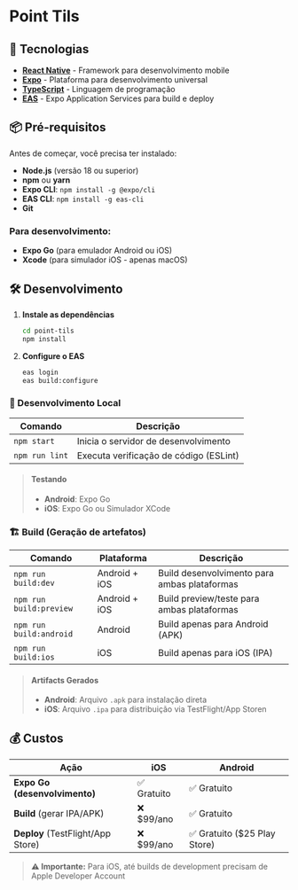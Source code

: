 # Point Tils

## 🚀 Tecnologias

- **[React Native](https://reactnative.dev/)** - Framework para desenvolvimento mobile
- **[Expo](https://expo.dev/)** - Plataforma para desenvolvimento universal
- **[TypeScript](https://www.typescriptlang.com/)** - Linguagem de programação
- **[EAS](https://docs.expo.dev/eas/)** - Expo Application Services para build e deploy

## 📦 Pré-requisitos

Antes de começar, você precisa ter instalado:

- **Node.js** (versão 18 ou superior)
- **npm** ou **yarn**
- **Expo CLI**: `npm install -g @expo/cli`
- **EAS CLI**: `npm install -g eas-cli`
- **Git**

### Para desenvolvimento:

- **Expo Go** (para emulador Android ou iOS)
- **Xcode** (para simulador iOS - apenas macOS)

## 🛠️ Desenvolvimento

1. **Instale as dependências**

   ```bash
   cd point-tils
   npm install
   ```

2. **Configure o EAS**
   ```bash
   eas login
   eas build:configure
   ```

### 🔧 Desenvolvimento Local

| Comando        | Descrição                              |
| -------------- | -------------------------------------- |
| `npm start`    | Inicia o servidor de desenvolvimento   |
| `npm run lint` | Executa verificação de código (ESLint) |

> #### Testando
>
> - **Android**: Expo Go
> - **iOS**: Expo Go ou Simulador XCode

### 🏗️ Build (Geração de artefatos)

| Comando                 | Plataforma    | Descrição                                    |
| ----------------------- | ------------- | -------------------------------------------- |
| `npm run build:dev`     | Android + iOS | Build desenvolvimento para ambas plataformas |
| `npm run build:preview` | Android + iOS | Build preview/teste para ambas plataformas   |
| `npm run build:android` | Android       | Build apenas para Android (APK)              |
| `npm run build:ios`     | iOS           | Build apenas para iOS (IPA)                  |

> #### Artifacts Gerados
>
> - **Android**: Arquivo `.apk` para instalação direta
> - **iOS**: Arquivo `.ipa` para distribuição via TestFlight/App Storen

## 💰 **Custos**

| Ação                              | iOS         | Android                      |
| --------------------------------- | ----------- | ---------------------------- |
| **Expo Go (desenvolvimento)**     | ✅ Gratuito | ✅ Gratuito                  |
| **Build** (gerar IPA/APK)         | ❌ $99/ano  | ✅ Gratuito                  |
| **Deploy** (TestFlight/App Store) | ❌ $99/ano  | ✅ Gratuito ($25 Play Store) |

> **⚠️ Importante:** Para iOS, até builds de development precisam de Apple Developer Account
